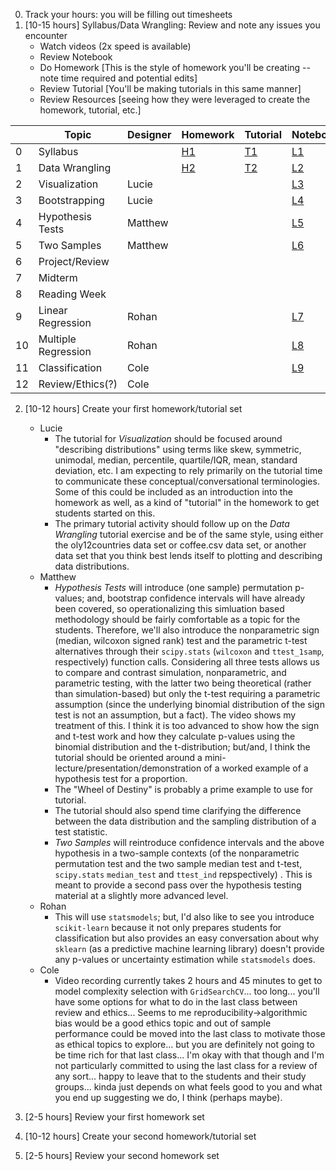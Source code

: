 
0. Track your hours: you will be filling out timesheets
1. [10-15 hours] Syllabus/Data Wrangling: Review and note any issues you encounter
   - Watch videos (2x speed is available)
   - Review Notebook
   - Do Homework [This is the style of homework you'll be creating -- note time required and potential edits]
   - Review Tutorial [You'll be making tutorials in this same manner]
   - Review Resources [seeing how they were leveraged to create the homework, tutorial, etc.]

|       |Topic            |Designer|Homework                        |Tutorial                         |Notebook                         |Video|Resource|
|-------|-----------------|--------|--------------------------------|---------------------------------|---------------------------------|-----|--------|
|0      |Syllabus         |        |[H1](Homework/STA130_HW_1.ipynb)|[T1](https://jupyter.utoronto.ca/hub/user-redirect/git-pull?repo=https%3A%2F%2Fgithub.com%2FpointOfive%2FSTA130_TUT_1&urlpath=tree%2FSTA130_TUT_1%2F&branch=main)|[L1](STA130_F23_Syllabus.ipynb)  |     |[HW](https://jupyter.utoronto.ca/hub/user-redirect/git-pull?repo=https%3A%2F%2Fgithub.com%2FpointOfive%2FSTA130_ProblemSet1&urlpath=rstudio%2F&branch=main)/[Tut](https://github.com/quin97/STA130_M1_Tutorial)/[Slides](https://github.com/pointOfive/STA130_Week1_Slides)/[Demo](https://jupyter.utoronto.ca/hub/user-redirect/git-pull?repo=https%3A%2F%2Fgithub.com%2FpointOfive%2FSTA130_Week1_Demo&urlpath=rstudio%2F&branch=main)|
|1      |Data Wrangling   |        |[H2](Homework/STA130_HW_2.ipynb)|[T2](https://jupyter.utoronto.ca/hub/user-redirect/git-pull?repo=https%3A%2F%2Fgithub.com%2FpointOfive%2FSTA130_TUT_2&urlpath=tree%2FSTA130_TUT_2%2F&branch=main)|[L2](Lecture/STA130_F23_C2.ipynb)|[Part1](https://play.library.utoronto.ca/watch/a3702710d99a41aaea390d46a7349c88)/[Part2](https://play.library.utoronto.ca/watch/dfb0a58bbde24227f5cbdef92fbc7410)|[HW](https://jupyter.utoronto.ca/hub/user-redirect/git-pull?repo=https%3A%2F%2Fgithub.com%2FpointOfive%2FSTA130_ProblemSet3&urlpath=rstudio%2F&branch=main)/[Tut](https://github.com/quin97/STA130_M3_Tutorial)/[Slides](https://github.com/pointOfive/STA130_Week3_Slides)/[Demo](https://jupyter.utoronto.ca/hub/user-redirect/git-pull?repo=https%3A%2F%2Fgithub.com%2FpointOfive%2FSTA130_Week3_Demo&urlpath=rstudio%2F&branch=main)|
|2      |Visualization    |Lucie   |                                |                                 |[L3](Lecture/STA130_F23_C3.ipynb)|[Part1](https://play.library.utoronto.ca/watch/24fdc1887d20fabd6e9f6c3e69b41713)/[Part2](https://play.library.utoronto.ca/watch/db3d10389920a1b9b733e1fb16d37bd3) |[HW](https://jupyter.utoronto.ca/hub/user-redirect/git-pull?repo=https%3A%2F%2Fgithub.com%2FpointOfive%2FSTA130_ProblemSet2&urlpath=rstudio%2F&branch=main)/[Tut](https://github.com/quin97/STA130_M2_Tutorial)/[Slides](https://github.com/pointOfive/STA130_Week2_Slides)/[Demo](https://jupyter.utoronto.ca/hub/user-redirect/git-pull?repo=https%3A%2F%2Fgithub.com%2FpointOfive%2FSTA130_Week2_Demo&urlpath=rstudio%2F&branch=main)|
|3      |Bootstrapping    |Lucie   |                                |                                 |[L4](Lecture/STA130_F23_C4.ipynb)|[Part1](https://play.library.utoronto.ca/watch/1eb7ac073b3b0af6ac94f903abe6579a)/[Part2](https://play.library.utoronto.ca/watch/885af59f1afd4253f5ce6883808d465f)/[Part3](https://play.library.utoronto.ca/watch/2d6d1325d8e28111a9ab4c509e19dbde)|[HW](https://jupyter.utoronto.ca/hub/user-redirect/git-pull?repo=https%3A%2F%2Fgithub.com%2FpointOfive%2FSTA130_ProblemSet6&urlpath=rstudio%2F&branch=main)/[Tut](https://github.com/quin97/STA130_M6_Tutorial)/[Slides](https://github.com/pointOfive/STA130_Week6_Slides)/[Demo](https://jupyter.utoronto.ca/hub/user-redirect/git-pull?repo=https%3A%2F%2Fgithub.com%2FpointOfive%2FSTA130_Week6_Demo&urlpath=rstudio%2F&branch=main)|
|4      |Hypothesis Tests |Matthew |                                |                                 |[L5](Lecture/STA130_F23_C5_v2.ipynb)|[Part1](https://play.library.utoronto.ca/watch/35a2cd50dbd6b206bfb5d69143aabc90)/[Part2](https://play.library.utoronto.ca/watch/6753adabe22b8b3233fb069bdbe1592f)|[HW](https://jupyter.utoronto.ca/hub/user-redirect/git-pull?repo=https%3A%2F%2Fgithub.com%2FpointOfive%2FSTA130_ProblemSet45&urlpath=rstudio%2F&branch=main)/[Tut](https://github.com/quin97/STA130_M4.5_Tutorial)/[Slides](https://github.com/pointOfive/STA130_Week4_Slides)/[Demo](https://jupyter.utoronto.ca/hub/user-redirect/git-pull?repo=https%3A%2F%2Fgithub.com%2FpointOfive%2FSTA130_Week4_Demo&urlpath=rstudio%2F&branch=main)|
|5      |Two Samples      |Matthew |                                |                                 |[L6](Lecture/STA130_F23_C6_v2.ipynb)|[Part1](https://play.library.utoronto.ca/watch/d814dee41a7f31405b82399aa14ad95e)|See 3 and 4 Above|
|6      |Project/Review   |        |                                |                                 |                                 |
|7      |Midterm          |        |                                |                                 |                                 |
|8      |Reading Week     |        |                                |                                 |                                 |
|9      |Linear Regression|Rohan   |                                |                                 |[L7](Lecture/STA130_F23_C7.ipynb)|[Part1](https://play.library.utoronto.ca/watch/e2def08af14cde3302ce0d0060dcddb6)|[HW](https://jupyter.utoronto.ca/hub/user-redirect/git-pull?repo=https%3A%2F%2Fgithub.com%2FpointOfive%2FSTA130_ProblemSet7-Week8&urlpath=rstudio%2F&branch=main)/[Tut](https://github.com/quin97/STA130_M7_Tutorial)/[Slides](https://github.com/pointOfive/STA130_Week8_Slides)/[Demo](https://jupyter.utoronto.ca/hub/user-redirect/git-pull?repo=https%3A%2F%2Fgithub.com%2FpointOfive%2FSTA130_Week8_Demo&urlpath=rstudio%2F&branch=main)|
|10     |Multiple Regression|Rohan |                                |                                 |[L8](Lecture/STA130_F23_C8.ipynb)|[Part1](https://play.library.utoronto.ca/watch/ecd5fa36b839e1ac6d274ab21894e67a)|[HW](https://jupyter.utoronto.ca/hub/user-redirect/git-pull?repo=https%3A%2F%2Fgithub.com%2FpointOfive%2FSTA130_ProblemSet8-Week10&urlpath=rstudio%2F&branch=main)/[Tut](https://github.com/quin97/STA130_M8_Tutorial)/[Slides](https://github.com/pointOfive/STA130_Week10_Slides)/[Demo](https://jupyter.utoronto.ca/hub/user-redirect/git-pull?repo=https%3A%2F%2Fgithub.com%2FpointOfive%2FSTA130_Week10_Demo&urlpath=rstudio%2F&branch=main)|
|11     |Classification   |Cole    |                                |                                 |[L9](Lecture/STA130_F23_C8.ipynb)|[Part1](https://play.library.utoronto.ca/watch/158e25bafc9f11398b0ee68deb80503c) |[HW](https://jupyter.utoronto.ca/hub/user-redirect/git-pull?repo=https%3A%2F%2Fgithub.com%2FpointOfive%2FSTA130_ProblemSet9-Week11&urlpath=rstudio%2F&branch=main)/[Tut](https://github.com/quin97/STA130_M9_Tutorial)/[Slides](https://github.com/pointOfive/STA130_Week11_Slides/)/[Demo](https://jupyter.utoronto.ca/hub/user-redirect/git-pull?repo=https%3A%2F%2Fgithub.com%2FpointOfive%2FSTA130_Week11_Demo&urlpath=rstudio%2F&branch=main)|
|12     |Review/Ethics(?) |Cole    |                                |                                 |                                 |[Part2](https://play.library.utoronto.ca/watch/dbbb70a0947578c9dfaf945c84f2fb75) |[HW](https://jupyter.utoronto.ca/hub/user-redirect/git-pull?repo=https%3A%2F%2Fgithub.com%2FpointOfive%2FSTA130_ProblemSet10-Week12&urlpath=rstudio%2F&branch=main)/[Tut](https://github.com/quin97/STA130_M10_Tutorial)/[Slides](https://github.com/pointOfive/STA130_Week12_Slides)/Steve|

2. [10-12 hours] Create your first homework/tutorial set
   - Lucie 
      - The tutorial for *Visualization* should be focused around "describing distributions" using terms like skew, symmetric, unimodal, median, percentile, quartile/IQR, mean, standard deviation, etc. I am expecting to rely primarily on the tutorial time to communicate these conceptual/conversational terminologies. Some of this could be included as an introduction into the homework as well, as a kind of "tutorial" in the homework to get students started on this.
      - The primary tutorial activity should follow up on the *Data Wrangling* tutorial exercise and be of the same style, using either the oly12countries data set or coffee.csv data set, or another data set that you think best lends itself to plotting and describing data distributions.
   - Matthew
      - *Hypothesis Tests* will introduce (one sample) permutation p-values; and, bootstrap confidence intervals will have already been covered, so operationalizing this simluation based methodology should be fairly comfortable as a topic for the students. Therefore, we'll also introduce the nonparametric sign (median, wilcoxon signed rank) test and the parametric t-test alternatives through their `scipy.stats` (`wilcoxon` and `ttest_1samp`, respectively) function calls. Considering all three tests allows us to compare and contrast simulation, nonparametric, and parametric testing, with the latter two being theoretical (rather than simulation-based) but only the t-test requiring a parametric assumption (since the underlying binomial distribution of the sign test is not an assumption, but a fact).  The video shows my treatment of this. I think it is too advanced to show how the sign and t-test work and how they calculate p-values using the binomial distribution and the t-distribution; but/and, I think the tutorial should be oriented around a mini-lecture/presentation/demonstration of a worked example of a hypothesis test for a proportion.
      - The "Wheel of Destiny" is probably a prime example to use for tutorial.
      - The tutorial should also spend time clarifying the difference between the data distribution and the sampling distribution of a test statistic.
      - *Two Samples* will reintroduce confidence intervals and the above hypothesis in a two-sample contexts (of the nonparametric permutation test and the two sample median test and t-test, `scipy.stats` `median_test` and `ttest_ind` repspectively) . This is meant to provide a second pass over the hypothesis testing material at a slightly more advanced level.
   - Rohan
      - This will use `statsmodels`; but, I'd also like to see you introduce `scikit-learn` because it not only prepares students for classification but also provides an easy conversation about why `sklearn` (as a predictive machine learning library) doesn't provide any p-values or uncertainty estimation while `statsmodels` does.
   - Cole
      - Video recording currently takes 2 hours and 45 minutes to get to model complexity selection with `GridSearchCV`... too long... you'll have some options for what to do in the last class between review and ethics... Seems to me reproducibility->algorithmic bias would be a good ethics topic and out of sample performance could be moved into the last class to motivate those as ethical topics to explore... but you are definitely not going to be time rich for that last class... I'm okay with that though and I'm not particularly committed to using the last class for a review of any sort... happy to leave that to the students and their study groups... kinda just depends on what feels good to you and what you end up suggesting we do, I think (perhaps maybe).
      
3. [2-5 hours] Review your first homework set
4. [10-12 hours] Create your second homework/tutorial set
5. [2-5 hours] Review your second homework set
